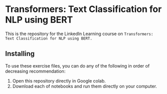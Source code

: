 # Transformers: Text Classification for NLP using BERT
This is the repository for the LinkedIn Learning course on `Transformers: Text Classification for NLP using BERT.`
## Installing
To use these exercise files, you can do any of the following in order of decreasing recommendation:
1. Open this repository directly in Google colab.
2. Download each of notebooks and run them directly on your computer.



